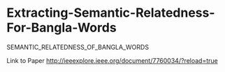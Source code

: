 # Extracting-Semantic-Relatedness-For-Bangla-Words
SEMANTIC_RELATEDNESS_OF_BANGLA_WORDS

Link to Paper 
http://ieeexplore.ieee.org/document/7760034/?reload=true
